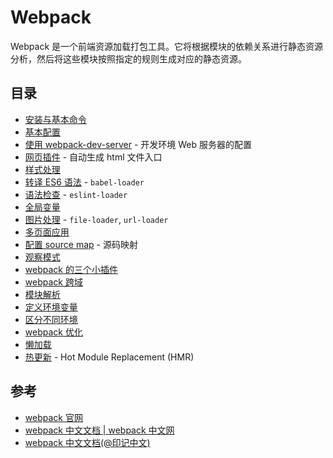# Webpack

Webpack 是一个前端资源加载打包工具。它将根据模块的依赖关系进行静态资源分析，然后将这些模块按照指定的规则生成对应的静态资源。

## 目录

- [安装与基本命令](./安装与基本命令.md)
- [基本配置](./基本配置.md)
- [使用 webpack-dev-server](./使用-webpack-dev-server.md) - 开发环境 Web 服务器的配置
- [网页插件](./网页插件.md) - 自动生成 html 文件入口
- [样式处理](./样式处理.md)
- [转译 ES6 语法](./转译es6.md) - `babel-loader`
- [语法检查](./语法检查.md) - `eslint-loader`
- [全局变量](./全局变量.md)
- [图片处理](./图片处理.md) - `file-loader`, `url-loader`
- [多页面应用](./多页面应用.md)
- [配置 source map](./配置-source-map.md) - 源码映射
- [观察模式](./观察模式.md)
- [webpack 的三个小插件](./三个小插件.md)
- [webpack 跨域](./跨域.md)
- [模块解析](./模块解析.md)
- [定义环境变量](./定义环境变量.md)
- [区分不同环境](./区分不同环境.md)
- [webpack 优化](./优化.md)
- [懒加载](./懒加载.md)
- [热更新](./热更新.md) - Hot Module Replacement (HMR)

## 参考

- [webpack 官网](https://webpack.js.org/)
- [webpack 中文文档 | webpack 中文网](https://www.webpackjs.com/)
- [webpack 中文文档(@印记中文)](https://webpack.docschina.org/)
